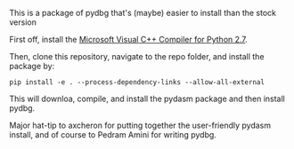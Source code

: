 This is a package of pydbg that's (maybe) easier to install than the stock version

First off, install the [Microsoft Visual C++ Compiler for Python 2.7](https://www.microsoft.com/en-us/download/details.aspx?id=44266).

Then, clone this repository, navigate to the repo folder, and install the package by:

`pip install -e . --process-dependency-links --allow-all-external`

This will downloa, compile, and install the pydasm package and then install pydbg.

Major hat-tip to axcheron for putting together the user-friendly pydasm install, and of course to Pedram Amini for writing pydbg.

